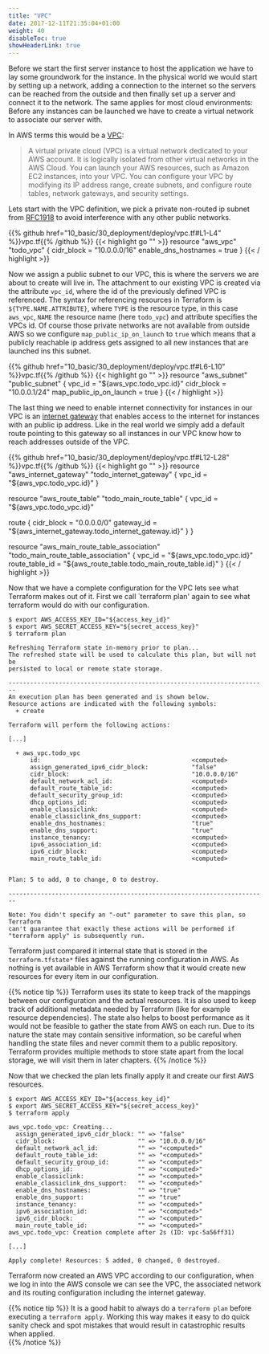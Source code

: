 ```yaml
---
title: "VPC"
date: 2017-12-11T21:35:04+01:00
weight: 40
disableToc: true
showHeaderLink: true 
---
```


Before we start the first server instance to host the application we have to lay some groundwork for the instance. In the physical world we would start by setting up a network, adding a connection to the internet so the servers can be reached from the outside and then finally set up a server and connect it to the network.
The same applies for most cloud environments: Before any instances can be launched we have to create a virtual network to associate our server with.

In AWS terms this would be a [VPC](https://docs.aws.amazon.com/AmazonVPC/latest/UserGuide/VPC_Subnets.html):

> A virtual private cloud (VPC) is a virtual network dedicated to your AWS account. It is logically isolated from other virtual networks in the AWS Cloud. You can launch your AWS resources, such as Amazon EC2 instances, into your VPC. You can configure your VPC by modifying its IP address range, create subnets, and configure route tables, network gateways, and security settings.

Lets start with the VPC definition, we pick a private non-routed ip subnet from [RFC1918](https://tools.ietf.org/html/rfc1918) to avoid interference with any other public networks.

<!-- snippet:deploy_aws_vpc -->
{{% github href="10_basic/30_deployment/deploy/vpc.tf#L1-L4" %}}vpc.tf{{% /github %}}
{{< highlight go "" >}}
resource "aws_vpc" "todo_vpc" {
  cidr_block           = "10.0.0.0/16"
  enable_dns_hostnames = true
}
{{< / highlight >}}
<!-- /snippet:deploy_aws_vpc -->

Now we assign a public subnet to our VPC, this is where the servers we are about to create will live in. The attachment to our existing VPC is created via the attribute `vpc_id`, where the id of the previously defined VPC is referenced. The syntax for referencing resources in Terraform is `${TYPE.NAME.ATTRIBUTE}`, where `TYPE` is the resource type, in this case `aws_vpc`, `NAME` the resource name (here `todo_vpc`) and attribute specifies the VPCs id.
Of course those private networks are not available from outside AWS so we configure `map_public_ip_on_launch` to `true` which means that a publicly reachable ip address gets assigned to all new instances that are launched ins this subnet.

<!-- snippet:deploy_aws_public_subnet -->
{{% github href="10_basic/30_deployment/deploy/vpc.tf#L6-L10" %}}vpc.tf{{% /github %}}
{{< highlight go "" >}}
resource "aws_subnet" "public_subnet" {
  vpc_id                  = "${aws_vpc.todo_vpc.id}"
  cidr_block              = "10.0.0.1/24"
  map_public_ip_on_launch = true
}
{{< / highlight >}}
<!-- /snippet:deploy_aws_public_subnet -->

The last thing we need to enable internet connectivity for instances in our VPC is an [internet gateway](https://docs.aws.amazon.com/AmazonVPC/latest/UserGuide/VPC_Internet_Gateway.html) that enables access to the internet for instances with an public ip address. Like in the real world we simply add a default route pointing to this gateway so all instances in our VPC know how to reach addresses outside of the VPC.

<!-- snippet:deploy_aws_routing -->
{{% github href="10_basic/30_deployment/deploy/vpc.tf#L12-L28" %}}vpc.tf{{% /github %}}
{{< highlight go "" >}}
resource "aws_internet_gateway" "todo_internet_gateway" {
  vpc_id = "${aws_vpc.todo_vpc.id}"
}

resource "aws_route_table" "todo_main_route_table" {
  vpc_id = "${aws_vpc.todo_vpc.id}"

  route {
    cidr_block = "0.0.0.0/0"
    gateway_id = "${aws_internet_gateway.todo_internet_gateway.id}"
  }
}

resource "aws_main_route_table_association" "todo_main_route_table_association" {
  vpc_id         = "${aws_vpc.todo_vpc.id}"
  route_table_id = "${aws_route_table.todo_main_route_table.id}"
}
{{< / highlight >}}
<!-- /snippet:deploy_aws_routing -->

Now that we have a complete configuration for the VPC lets see what Terraform makes out of it. First we call `terraform plan' again to see what terraform would do with our configuration.

```
$ export AWS_ACCESS_KEY_ID="${access_key_id}"
$ export AWS_SECRET_ACCESS_KEY="${secret_access_key}"
$ terraform plan

Refreshing Terraform state in-memory prior to plan...
The refreshed state will be used to calculate this plan, but will not be
persisted to local or remote state storage.

------------------------------------------------------------------------
An execution plan has been generated and is shown below.
Resource actions are indicated with the following symbols:
  + create

Terraform will perform the following actions:

[...]

  + aws_vpc.todo_vpc
      id:                                          <computed>
      assign_generated_ipv6_cidr_block:            "false"
      cidr_block:                                  "10.0.0.0/16"
      default_network_acl_id:                      <computed>
      default_route_table_id:                      <computed>
      default_security_group_id:                   <computed>
      dhcp_options_id:                             <computed>
      enable_classiclink:                          <computed>
      enable_classiclink_dns_support:              <computed>
      enable_dns_hostnames:                        "true"
      enable_dns_support:                          "true"
      instance_tenancy:                            <computed>
      ipv6_association_id:                         <computed>
      ipv6_cidr_block:                             <computed>
      main_route_table_id:                         <computed>


Plan: 5 to add, 0 to change, 0 to destroy.

------------------------------------------------------------------------

Note: You didn't specify an "-out" parameter to save this plan, so Terraform
can't guarantee that exactly these actions will be performed if
"terraform apply" is subsequently run.
```

Terraform just compared it internal state that is stored in the `terraform.tfstate*` files against the running configuration in AWS. As nothing is yet available in AWS Terraform show that it would create new resources for every item in our configuration.

{{% notice tip %}}
Terraform uses its state to keep track of the mappings between our configuration and the actual resources. It is also used to keep track of additional metadata needed by Terraform (like for example resource dependencies). The state also helps to boost performance as it would not be feasible to gather the state from AWS on each run.
Due to its nature the state may contain sensitive information, so be careful when handling the state files and never commit them to a public repository.
Terraform provides multiple methods to store state apart from the local storage, we will visit them in later chapters.
{{% /notice %}}

Now that we checked the plan lets finally apply it and create our first AWS resources.

```
$ export AWS_ACCESS_KEY_ID="${access_key_id}"
$ export AWS_SECRET_ACCESS_KEY="${secret_access_key}"
$ terraform apply

aws_vpc.todo_vpc: Creating...
  assign_generated_ipv6_cidr_block: "" => "false"
  cidr_block:                       "" => "10.0.0.0/16"
  default_network_acl_id:           "" => "<computed>"
  default_route_table_id:           "" => "<computed>"
  default_security_group_id:        "" => "<computed>"
  dhcp_options_id:                  "" => "<computed>"
  enable_classiclink:               "" => "<computed>"
  enable_classiclink_dns_support:   "" => "<computed>"
  enable_dns_hostnames:             "" => "true"
  enable_dns_support:               "" => "true"
  instance_tenancy:                 "" => "<computed>"
  ipv6_association_id:              "" => "<computed>"
  ipv6_cidr_block:                  "" => "<computed>"
  main_route_table_id:              "" => "<computed>"
aws_vpc.todo_vpc: Creation complete after 2s (ID: vpc-5a56ff31)

[...]

Apply complete! Resources: 5 added, 0 changed, 0 destroyed.
```

Terraform now created an AWS VPC according to our configuration, when we log in into the AWS console we can see the VPC, the associated network and its routing configuration including the internet gateway.

{{% notice tip %}}
It is a good habit to always do a `terraform plan` before executing a `terraform apply`. Working this way makes it easy to do quick sanity check and spot mistakes that would result in catastrophic results when applied.  
{{% /notice %}}
